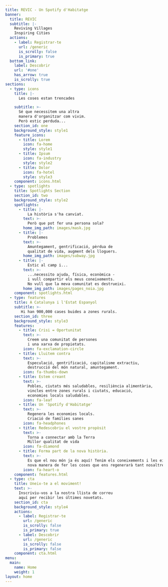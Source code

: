 ```yaml
---
title: REVIC - Un Spotify d'Habitatge
banner:
  title: REVIC
  subtitle: |-
    Reviving Villages  
    Inspiring Cities  
  actions:
    - label: Registrar-te
      url: /generic
      is_scrolly: false
      is_primary: true
  bottom_link:
    label: Descobrir
    url: '#one'
    has_arrow: true
    is_scrolly: true
sections:
  - type: icons
    title: |-
      Les coses estan trencades

    subtitle: >-
      Sé que necessitem una altra
      manera d'organitzar com vivim.
      Però estic perduda...   
    section_id: one
    background_style: style1
    feature_icons:
      - title: Lorem
        icon: fa-home
        style: style1
      - title: Ipsum
        icon: fa-industry
        style: style2
      - title: Dolor
        icon: fa-hotel
        style: style3
    component: icons.html
  - type: spotlights
    title: Spotlights Section
    section_id: two
    background_style: style2
    spotlights:
      - title: |-
          La història s'ha canviat.
        text: >-
          Però que pot fer una persona sola?          
        home_img_path: images/mask.jpg
      - title: |-
          Problemes
        text: >-
          Amuntegament, gentrificació, pèrdua de
          qualitat de vida, augment dels lloguers.          
        home_img_path: images/subway.jpg
      - title: |-
          Estic al camp i...
        text: >-
          ...necessito ajuda, física, econòmica -
          i vull compartir els meus coneixements.
          No vull que la meva comunitat es destrueixi.
        home_img_path: images/pages_noia.jpg
    component: spotlights.html
  - type: features
    title: A Catalunya i l'Estat Espanyol
    subtitle: >-
       Hi han 900,000 cases buides a zones rurals.
    section_id: three
    background_style: style3
    features:
      - title: Crisi = Oportunitat
        text: >-
          Creem una comunitat de persones
          i una xarxa de propietats.
        icon: fa-exclamation-circle
      - title: Lluitem contra
        text: >-
          Especulació, gentrificació, capitalisme extractiu,
          destrucció del món natural, amuntegament.
        icon: fa-thumbs-down
      - title: Estem creant
        text: >-
          Pobles, ciutats més saludables, resiliència alimentària,
          vincles entre zones rurals i ciutats, educació,
          economies locals saludables.        
        icon: fa-leaf
      - title: Un 'Spotify d'Habitatge'
        text: >-
          Regenera les economies locals.
          Criació de famílies sanes
        icon: fa-headphones
      - title: Redescobriu el vostre propòsit
        text: >-
          Torna a connectar amb la Terra
          Millor qualitat de vida          
        icon: fa-diamond
      - title: Forma part de la nova història.
        text: >-
          Es que el nou món ja és aquí! Tenim els coneixements i les eines per crear una
          nova manera de fer les coses que ens regenerarà tant nosaltres com el planeta.
        icon: fa-heart-o
    component: features.html
  - type: cta
    title: Uneix-te a el moviment!
    text: >-
      Inscriviu-vos a la nostra llista de correu
      aquí per recibir les últimes novetats.
    section_id: cta
    background_style: style4
    actions:
      - label: Registrar-te
        url: /generic
        is_scrolly: false
        is_primary: true
      - label: Descobrir
        url: /generic
        is_scrolly: false
        is_primary: false
    component: cta.html
menu:
  main:
    name: Home
    weight: 1
layout: home
---
```

